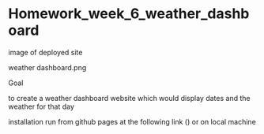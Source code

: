 # Homework_week_6_weather_dashboard

image of deployed site

weather dashboard.png

Goal 

to create a weather dashboard website which would display dates and the weather for that day

installation 
run from github pages at the following link () or on local machine

